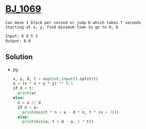 # [BJ_1069](https://acmicpc.net/problem/1069)

```en
Can move 1 block per second or jump D which takes T seconds
Starting at x, y, find minimum time to go to 0, 0
```

```txt
Input: 6 8 5 3
Output: 6.0
```

## Solution

* py

  ```py
  x, y, d, t = map(int,input().split())
  a = (x * x + y * y) ** 0.5
  if d < t:
    print(a)
  else:
    n = a // d
    if d < a:
      print(min(t * n + a - d * n, t * (n + 1)))
    else:
      print(min(a, t + d - a, 2 * t))
  ```
